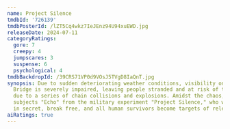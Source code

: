 ```yaml
---
name: Project Silence
tmdbId: '726139'
tmdbPosterId: /lZT5Cq4wkz7IeJEnz94U94xuEWD.jpg
releaseDate: 2024-07-11
categoryRatings:
  gore: 7
  creepy: 4
  jumpscares: 3
  suspense: 6
  psychological: 4
tmdbBackdropId: /39CRS71VP0d9VOsJ5TVgD8IaQnT.jpg
synopsis: Due to sudden deteriorating weather conditions, visibility on the Airport
  Bridge is severely impaired, leaving people stranded and at risk of the bridge collapsing
  due to a series of chain collisions and explosions. Amidst the chaos, the canine
  subjects "Echo" from the military experiment "Project Silence," who were being transported
  in secret, break free, and all human survivors become targets of relentless attacks.
aiRatings: true
---
```


